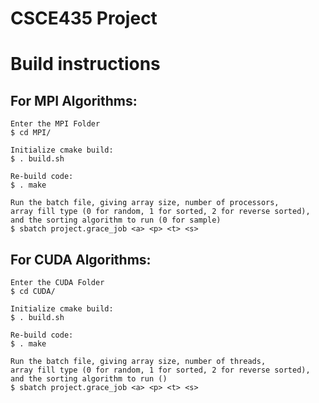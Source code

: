 # CSCE435 Project
# Build instructions

## For MPI Algorithms:
    Enter the MPI Folder
    $ cd MPI/

    Initialize cmake build:
    $ . build.sh

    Re-build code:
    $ . make

    Run the batch file, giving array size, number of processors, 
    array fill type (0 for random, 1 for sorted, 2 for reverse sorted),
    and the sorting algorithm to run (0 for sample)
    $ sbatch project.grace_job <a> <p> <t> <s>

## For CUDA Algorithms:
    Enter the CUDA Folder
    $ cd CUDA/

    Initialize cmake build:
    $ . build.sh

    Re-build code:
    $ . make

    Run the batch file, giving array size, number of threads, 
    array fill type (0 for random, 1 for sorted, 2 for reverse sorted),
    and the sorting algorithm to run ()
    $ sbatch project.grace_job <a> <p> <t> <s>